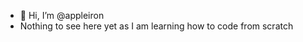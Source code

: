 - 👋 Hi, I’m @appleiron
- Nothing to see here yet as I am learning how to code from scratch 

<!---
appleiron/appleiron is a ✨ special ✨ repository because its `README.md` (this file) appears on your GitHub profile.
You can click the Preview link to take a look at your changes.
--->
